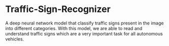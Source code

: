 # Traffic-Sign-Recognizer
A deep neural network model that classify traffic signs present in the image into different categories. With this model, we are able to read and understand traffic signs which are a very important task for all autonomous vehicles.
